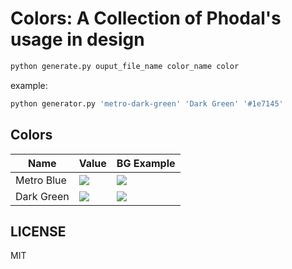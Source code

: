 # Colors: A Collection of Phodal's usage in design 

```python
python generate.py ouput_file_name color_name color 
```

example:

```python
python generator.py 'metro-dark-green' 'Dark Green' '#1e7145'
```


Colors
------

Name          |    Value                                                 | BG Example
--------------|----------------------------------------------------------|--------------
Metro Blue    | <a><img src="https://phodal.github.io/colors/colors/metro-blue-text.svg"/></a>          | <a><img src="https://phodal.github.io/colors/colors/metro-blue-bg.svg"/></a>
Dark Green    | <a><img src="https://phodal.github.io/colors/colors/metro-dark-green-text.svg"/></a>           | <a><img src="https://phodal.github.io/colors/colors/metro-dark-green-bg.svg"/></a>




LICENSE
-------

MIT
